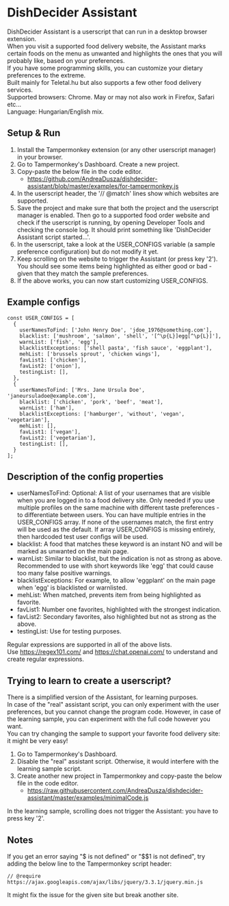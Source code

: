 # DishDecider Assistant

DishDecider Assistant is a userscript that can run in a desktop browser extension.  
When you visit a supported food delivery website, the Assistant marks certain foods on the menu as unwanted and highlights the ones that you will probably like, based on your preferences.  
If you have some programming skills, you can customize your dietary preferences to the extreme.  
Built mainly for Teletal.hu but also supports a few other food delivery services.  
Supported browsers: Chrome. May or may not also work in Firefox, Safari etc...  
Language: Hungarian/English mix.

## Setup & Run

1. Install the Tampermonkey extension (or any other userscript manager) in your browser.
2. Go to Tampermonkey's Dashboard. Create a new project.
3. Copy-paste the below file in the code editor.
   * https://github.com/AndreaDusza/dishdecider-assistant/blob/master/examples/for-tampermonkey.js
3. In the userscript header, the '// @match' lines show which websites are supported.
4. Save the project and make sure that both the project and the userscript manager is enabled. Then go to a supported food order website and check if the userscript is running, by opening Developer Tools and checking the console log. It should print something like 'DishDecider Assistant script started...'.
5. In the userscript, take a look at the USER_CONFIGS variable (a sample preference configuration) but do not modify it yet. 
5. Keep scrolling on the website to trigger the Assistant (or press key '2'). You should see some items being highlighted as either good or bad - given that they match the sample preferences.
6. If the above works, you can now start customizing USER_CONFIGS.

## Example configs
```
const USER_CONFIGS = [
  {
    userNamesToFind: ['John Henry Doe', 'jdoe_1976@something.com'],
    blacklist: ['mushroom', 'salmon', 'shell', '[^\p{L}]egg[^\p{L}]'],
    warnList: ['fish', 'egg'],
    blacklistExceptions: ['shell pasta', 'fish sauce', 'eggplant'],
    mehList: ['brussels sprout', 'chicken wings'],
    favList1: ['chicken'],
    favList2: ['onion'],
    testingList: [],
  },
  {
    userNamesToFind: ['Mrs. Jane Ursula Doe', 'janeursuladoe@example.com'],
    blacklist: ['chicken', 'pork', 'beef', 'meat'],
    warnList: ['ham'],
    blacklistExceptions: ['hamburger', 'without', 'vegan', 'vegetarian'],
    mehList: [],
    favList1: ['vegan'],
    favList2: ['vegetarian'],
    testingList: [],
  }
];
```

## Description of the config properties
 * userNamesToFind: Optional: A list of your usernames that are visible when you are logged in to a food delivery site. Only needed if you use multiple profiles on the same machine with different taste preferences - to differentiate between users. You can have multiple entries in the USER_CONFIGS array. If none of the usernames match, the first entry will be used as the default. If array USER_CONFIGS is missing entirely, then hardcoded test user configs will be used. 
 * blacklist: A food that matches these keyword is an instant NO and will be marked as unwanted on the main page.
 * warnList: Similar to blacklist, but the indication is not as strong as above. Recommended to use with short keywords like 'egg' that could cause too many false positive warnings.
 * blacklistExceptions: For example, to allow 'eggplant' on the main page when 'egg' is blacklisted or warnlisted.
 * mehList: When matched, prevents item from being highlighted as favorite.
 * favList1: Number one favorites, highlighted with the strongest indication.
 * favList2: Secondary favorites, also highlighted but not as strong as the above.
 * testingList: Use for testing purposes.

Regular expressions are supported in all of the above lists.  
Use https://regex101.com/ and https://chat.openai.com/ to understand and create regular expressions.

## Trying to learn to create a userscript?
There is a simplified version of the Assistant, for learning purposes.  
In case of the "real" assistant script, you can only experiment with the user preferences, but you cannot change the program code. However, in case of the learning sample, you can experiment with the full code however you want.  
You can try changing the sample to support your favorite food delivery site: it might be very easy!
1. Go to Tampermonkey's Dashboard.
2. Disable the "real" assistant script. Otherwise, it would interfere with the learning sample script.
3. Create another new project in Tampermonkey and copy-paste the below file in the code editor.
   * https://raw.githubusercontent.com/AndreaDusza/dishdecider-assistant/master/examples/minimalCode.js

In the learning sample, scrolling does not trigger the Assistant: you have to press key '2'.
   
## Notes
If you get an error saying "$ is not defined" or "$$1 is not defined", try adding the below line to the Tampermonkey script header:  
```
// @require      https://ajax.googleapis.com/ajax/libs/jquery/3.3.1/jquery.min.js  
```
It might fix the issue for the given site but break another site.  
